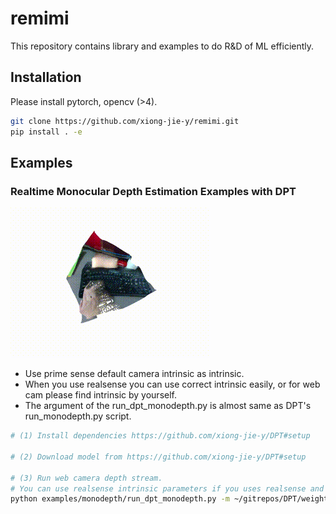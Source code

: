 # remimi
This repository contains library and examples to do R&D of ML efficiently.

## Installation
Please install pytorch, opencv (>4).

```bash
git clone https://github.com/xiong-jie-y/remimi.git
pip install . -e
```

## Examples
### Realtime Monocular Depth Estimation Examples with DPT
![](./images/monodepth_static.gif)

* Use prime sense default camera intrinsic as intrinsic. 
* When you use realsense you can use correct intrinsic easily, or for web cam please find intrinsic by yourself.
* The argument of the run_dpt_monodepth.py is almost same as DPT's run_monodepth.py script.

```bash
# (1) Install dependencies https://github.com/xiong-jie-y/DPT#setup

# (2) Download model from https://github.com/xiong-jie-y/DPT#setup

# (3) Run web camera depth stream.
# You can use realsense intrinsic parameters if you uses realsense and add --use-realsense flag.
python examples/monodepth/run_dpt_monodepth.py -m ~/gitrepos/DPT/weights/dpt_hybrid-midas-501f0c75.pt
```
